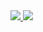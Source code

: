 <a href="https://azuredeploy.net/" target="_blank">
    <img src="http://azuredeploy.net/deploybutton.png"/>
</a>

<a href="http://armviz.io/#/?load=https://raw.githubusercontent.com/YoannGUILLO/AzureJSON/master/100-SingleVM/azuredeploy.json" target="_blank">
  <img src="http://armviz.io/visualizebutton.png"/>
</a>